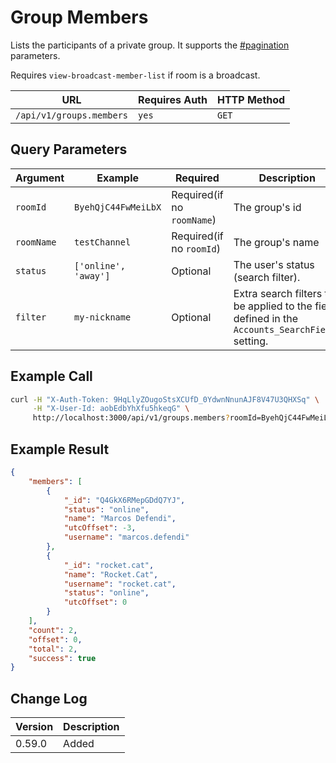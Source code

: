 # Group Members

Lists the participants of a private group. It supports the [#pagination](../../../#pagination "mention") parameters.

Requires `view-broadcast-member-list` if room is a broadcast.

| URL                      | Requires Auth | HTTP Method |
| ------------------------ | ------------- | ----------- |
| `/api/v1/groups.members` | `yes`         | `GET`       |

## Query Parameters

| Argument            | Example                    | Required                   | Description                                                                                      |
| ------------------- | -------------------------- | -------------------------- | ------------------------------------------------------------------------------------------------ |
| `roomId`            | `ByehQjC44FwMeiLbX`        | Required(if no `roomName`) | The group's id                                                                                   |
| `roomName`          | `testChannel`              | Required(if no `roomId`)   | The group's name                                                                                 |
| `status`            | `['online', 'away']`       | Optional                   | The user's status (search filter).                                                               |
| `filter`            | `my-nickname`              | Optional                   | Extra search filters to be applied to the fields defined in the `Accounts_SearchFields` setting. |

## Example Call

```bash
curl -H "X-Auth-Token: 9HqLlyZOugoStsXCUfD_0YdwnNnunAJF8V47U3QHXSq" \
     -H "X-User-Id: aobEdbYhXfu5hkeqG" \
     http://localhost:3000/api/v1/groups.members?roomId=ByehQjC44FwMeiLbX
```

## Example Result

```json
{
    "members": [
        {
            "_id": "Q4GkX6RMepGDdQ7YJ",
            "status": "online",
            "name": "Marcos Defendi",
            "utcOffset": -3,
            "username": "marcos.defendi"
        },
        {
            "_id": "rocket.cat",
            "name": "Rocket.Cat",
            "username": "rocket.cat",
            "status": "online",
            "utcOffset": 0
        }
    ],
    "count": 2,
    "offset": 0,
    "total": 2,
    "success": true
}
```

## Change Log

| Version | Description |
| ------- | ----------- |
| 0.59.0  | Added       |
